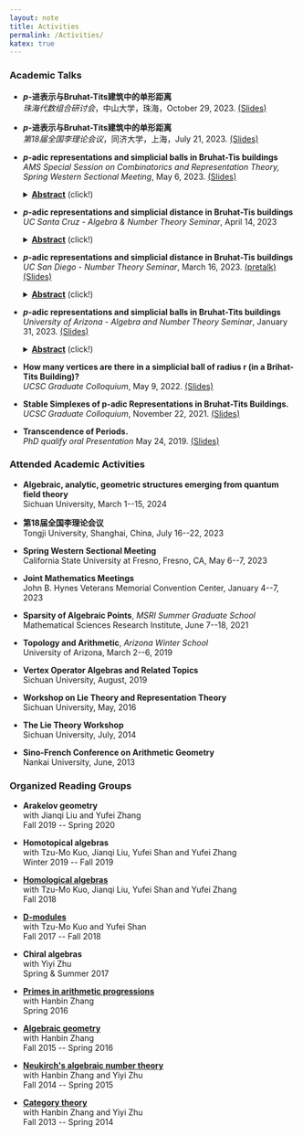 ```yaml
---
layout: note
title: Activities
permalink: /Activities/
katex: true
---
```


### Academic Talks

- **$p$-进表示与Bruhat-Tits建筑中的单形距离**      
  *珠海代数组合研讨会*，中山大学，珠海，October 29, 2023. [(Slides)](https://github.com/GauSyu/MathSlides/raw/main/p-adic%20repns%20and%20simplicial%20distance.Zhuhai.pdf)

- **$p$-进表示与Bruhat-Tits建筑中的单形距离**      
  *第18届全国李理论会议*，同济大学，上海，July 21, 2023. [(Slides)](https://github.com/GauSyu/MathSlides/raw/main/p-adic%20repns%20and%20simplicial%20distance.Shanghai.pdf)

- **$p$-adic representations and simplicial balls in Bruhat-Tis buildings**      
  *AMS Special Session on Combinatorics and Representation Theory, Spring Western Sectional Meeting*, May 6, 2023. [(Slides)](https://github.com/GauSyu/MathSlides/raw/main/p-adic%20repns%20and%20simplicial%20distance.short.pdf)
	<details>
  	<summary>
  	<u><b>Abstract</b></u> (click!)
  	</summary> 	
		<blockquote>
  	$p$-adic representations are important objects in number theory, and stable lattices serve as a connection between the study of ordinary and modular representations. These stable lattices can be understood as stable vertices in Bruhat-Tits buildings. From this viewpoint, the study of fixed point sets in these buildings can aid research on -adic representations. The simplicial balls, in particular, hold an important role as they possess the most symmetry and fastest growth, and are closely related to the Moy-Prasad filtrations. In this talk, I will introduce some results on simplicial balls.
  	</blockquote>
	</details>


- **$p$-adic representations and simplicial distance in Bruhat-Tis buildings**      
  *UC Santa Cruz - Algebra & Number Theory Seminar*, April 14, 2023
	<details>
  	<summary>
  	<u><b>Abstract</b></u> (click!)
  	</summary> 	
		<blockquote>
  	$p$-adic representations are important objects in number theory, and stable lattices serve as a connection between the study of ordinary and modular representations. These stable lattices can be understood as stable vertices in Bruhat-Tits buildings. From this viewpoint, the study of fixed point sets in these buildings can aid research on $-adic representations. The simplicial distance holds an important role as it connects the combinatorics of lattices and the geometry of root systems. In particularly, the fixed-point sets of Moy-Prasad subgroups are precisely the simplicial balls. In this talk, I'll explain those findings and compute their simplicial volume under certain conditions.
  	</blockquote>
	</details>

- **$p$-adic representations and simplicial distance in Bruhat-Tis buildings**      
	*UC San Diego - Number Theory Seminar*, March 16, 2023. [(pretalk)](https://github.com/GauSyu/MathSlides/raw/main/p-adic%20repns%20and%20simplicial%20distance%20pretalk.pdf) [(Slides)](https://github.com/GauSyu/MathSlides/raw/main/p-adic%20repns%20and%20simplicial%20distance.pdf)
  <details>
  	<summary>
  	<u><b>Abstract</b></u> (click!)
  	</summary> 	
		<blockquote>
		$p$-adic representations are important objects in number theory, and stable lattices serve as a connection between the study of ordinary and modular representations. These stable lattices can be understood as stable vertices in Bruhat-Tits buildings. From this viewpoint, the study of fixed point sets in these buildings can aid research on $-adic representations. The simplicial distance holds an important role as it connects the combinatorics of lattices and the geometry of root systems. In particularly, the fixed-point sets of Moy-Prasad subgroups are precisely the simplicial balls. In this talk, I'll explain those findings and compute their simplicial volume under certain conditions.
		</blockquote>
	</details>
	

- **$p$-adic representations and simplicial balls in Bruhat-Tits buildings**         
	*University of Arizona - Algebra and Number Theory Seminar*, January 31, 2023. [(Slides)](https://github.com/GauSyu/MathSlides/raw/main/p-adic%20representations%20and%20simplicial%20balls%20in%20Bruhat-Tits%20buildings.pdf)
	<details>
  	<summary>
  	<u><b>Abstract</b></u> (click!)
  	</summary> 	
		<blockquote>
		$p$-adic representations are important objects in number theory, and stable lattices serve as a connection between the study of ordinary and modular representations. These stable lattices can be understood as stable vertices in Bruhat-Tits buildings. From this viewpoint, the study of fixed point sets in these buildings can aid research on $-adic representations. The simplicial balls, in particular, hold an important role as they possess the most symmetry and fastest growth, and are closely related to the Moy-Prasad filtrations. In this talk, I'll explain those new findings, provide a characterization of such simplicial balls, and compute their simplicial volume under certain conditions.
		</blockquote>
	</details>
	

- **How many vertices are there in a simplicial ball of radius r (in a Brihat-Tits Building)?**         
	*UCSC Graduate Colloquium*, May 9, 2022. [(Slides)](https://github.com/GauSyu/MathSlides/raw/main/SimplicialVolume_Xu.pdf)

- **Stable Simplexes of p-adic Representations in Bruhat-Tits Buildings.**       
	*UCSC Graduate Colloquium*, November 22, 2021. [(Slides)](https://github.com/GauSyu/MathSlides/raw/main/Stable%20simplexes%20of%20p-adic%20representations%20in%20Bruhat-Tits%20buildings_Gao.pdf)

- **Transcendence of Periods.**       
	*PhD qualify oral Presentation* May 24, 2019. [(Slides)](https://github.com/GauSyu/MathSlides/raw/main/OralPresentation-Periods.pdf)

### Attended Academic Activities

- **Algebraic, analytic, geometric structures emerging from quantum field theory**      
  Sichuan University, March 1--15, 2024

- **第18届全国李理论会议**      
  Tongji University, Shanghai, China, July 16--22, 2023

- **Spring Western Sectional Meeting**      
  California State University at Fresno, Fresno, CA, May 6--7, 2023

- **Joint Mathematics Meetings**      
  John B. Hynes Veterans Memorial Convention Center, January 4--7, 2023

- **Sparsity of Algebraic Points**, *MSRI Summer Graduate School*     
  Mathematical Sciences Research Institute, June 7--18, 2021

- **Topology and Arithmetic**, *Arizona Winter School*   
  University of Arizona, March 2--6, 2019

- **Vertex Operator Algebras and Related Topics**  
  Sichuan University, August, 2019

- **Workshop on Lie Theory and Representation Theory**  
  Sichuan University, May, 2016

- **The Lie Theory Workshop**  
  Sichuan University, July, 2014

- **Sino-French Conference on Arithmetic Geometry**  
  Nankai University, June, 2013


### Organized Reading Groups

- **Arakelov geometry**  
  with Jianqi Liu and Yufei Zhang   
	Fall 2019 -- Spring 2020

- **Homotopical algebras**  
  with Tzu-Mo Kuo, Jianqi Liu, Yufei Shan and Yufei Zhang   
  Winter 2019 -- Fall 2019

- [**Homological algebras**](https://github.com/GauSyu/Cohomology)  
  with Tzu-Mo Kuo, Jianqi Liu, Yufei Shan and Yufei Zhang   
  Fall 2018

- [**D-modules**](https://github.com/GauSyu/D-modules)  
  with Tzu-Mo Kuo and Yufei Shan   
  Fall 2017 -- Fall 2018

- **Chiral algebras**  
  with Yiyi Zhu  
  Spring & Summer 2017

- [**Primes in arithmetic progressions**](https://github.com/GauSyu/SmallNotes/blob/master/Dirichlet.pdf)  
  with Hanbin Zhang  
	Spring 2016

- [**Algebraic geometry**](https://github.com/GauSyu/Algebraic-Geometry)  
  with Hanbin Zhang  
	Fall 2015 -- Spring 2016

- [**Neukirch's algebraic number theory**](https://github.com/GauSyu/ANT)  
  with Hanbin Zhang and Yiyi Zhu  
  Fall 2014 -- Spring 2015

- [**Category theory**](https://github.com/GauSyu/BMO)  
  with Hanbin Zhang and Yiyi Zhu  
  Fall 2013 -- Spring 2014